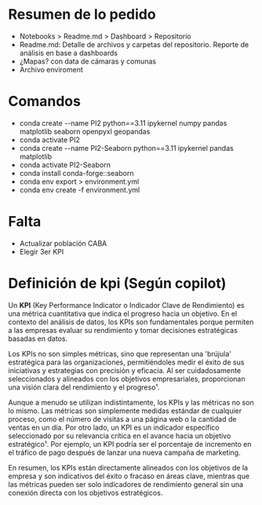 # Resumen de lo pedido
- Notebooks > Readme.md > Dashboard > Repositorio
- Readme.md: Detalle de archivos y carpetas del  repositorio. Reporte de análisis en base a dashboards
- ¿Mapas? con data de cámaras y comunas
- Archivo enviroment

# Comandos
- conda create --name PI2 python==3.11 ipykernel numpy pandas matplotlib seaborn openpyxl geopandas
- conda activate PI2
- conda create --name PI2-Seaborn python==3.11 ipykernel pandas matplotlib
- conda activate PI2-Seaborn
- conda install conda-forge::seaborn
- conda env export > environment.yml
- conda env create -f environment.yml

# Falta
- Actualizar población CABA
- Elegir 3er KPI

# Definición de kpi (Según copilot)
Un **KPI** (Key Performance Indicator o Indicador Clave de Rendimiento) es una métrica cuantitativa que indica el progreso hacia un objetivo. En el contexto del análisis de datos, los KPIs son fundamentales porque permiten a las empresas evaluar su rendimiento y tomar decisiones estratégicas basadas en datos.

Los KPIs no son simples métricas, sino que representan una 'brújula' estratégica para las organizaciones, permitiéndoles medir el éxito de sus iniciativas y estrategias con precisión y eficacia. Al ser cuidadosamente seleccionados y alineados con los objetivos empresariales, proporcionan una visión clara del rendimiento y el progreso¹.

Aunque a menudo se utilizan indistintamente, los KPIs y las métricas no son lo mismo. Las métricas son simplemente medidas estándar de cualquier proceso, como el número de visitas a una página web o la cantidad de ventas en un día. Por otro lado, un KPI es un indicador específico seleccionado por su relevancia crítica en el avance hacia un objetivo estratégico¹. Por ejemplo, un KPI podría ser el porcentaje de incremento en el tráfico de pago después de lanzar una nueva campaña de marketing.

En resumen, los KPIs están directamente alineados con los objetivos de la empresa y son indicativos del éxito o fracaso en áreas clave, mientras que las métricas pueden ser solo indicadores de rendimiento general sin una conexión directa con los objetivos estratégicos.
